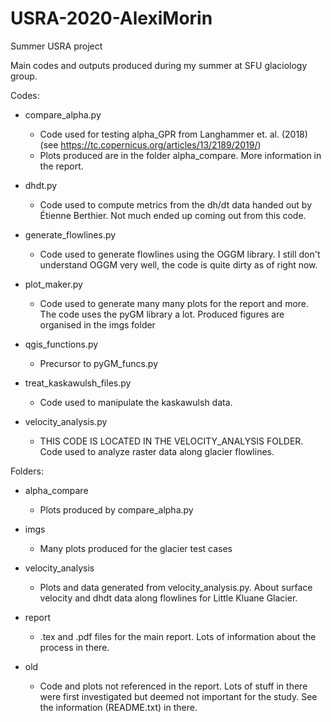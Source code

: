 # USRA-2020-AlexiMorin
Summer USRA project

Main codes and outputs produced during my summer at SFU glaciology group. 

Codes:
- compare_alpha.py
  -  Code used for testing alpha_GPR from Langhammer et. al. (2018) (see https://tc.copernicus.org/articles/13/2189/2019/)
  - Plots produced are in the folder alpha_compare. More information in the report.
  
- dhdt.py
  - Code used to compute metrics from the dh/dt data handed out by Étienne Berthier. Not much ended up coming out from this code.

- generate_flowlines.py
  - Code used to generate flowlines using the OGGM library. I still don't understand OGGM very well, the code is quite dirty as of right now.

- plot_maker.py
  - Code used to generate many many plots for the report and more. The code uses the pyGM library a lot. Produced figures are organised in the imgs folder

- qgis_functions.py
  - Precursor to pyGM_funcs.py

- treat_kaskawulsh_files.py
  - Code used to manipulate the kaskawulsh data.
 
- velocity_analysis.py
  - THIS CODE IS LOCATED IN THE VELOCITY_ANALYSIS FOLDER. Code used to analyze raster data along glacier flowlines. 

Folders:
- alpha_compare
  - Plots produced by compare_alpha.py
  
- imgs
  - Many plots produced for the glacier test cases
  
- velocity_analysis
  - Plots and data generated from velocity_analysis.py. About surface velocity and dhdt data along flowlines for Little Kluane Glacier.
  
- report
  - .tex and .pdf files for the main report. Lots of information about the process in there.
 
- old 
  - Code and plots not referenced in the report. Lots of stuff in there were first investigated but deemed not important for the study. See the information (README.txt) in there.
